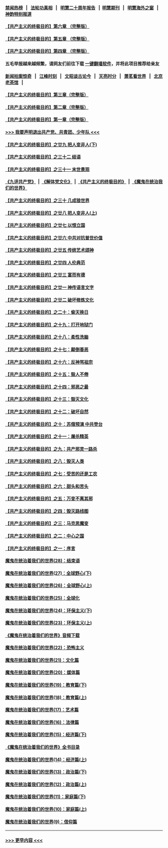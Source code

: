 #### [禁闻热榜](热点新闻.md?=0)  &nbsp;&nbsp;|&nbsp;&nbsp; [法轮功真相](https://github.com/gfw-breaker/truth/blob/master/README.md?=0) &nbsp;&nbsp;|&nbsp;&nbsp; [明慧二十周年报告](https://github.com/gfw-breaker/mh-reports/blob/master/README.md?=0) &nbsp;&nbsp;|&nbsp;&nbsp;[明慧期刊](https://github.com/gfw-breaker/mh-qikan) &nbsp;&nbsp;|&nbsp;&nbsp; [明慧海外之窗](https://github.com/gfw-breaker/mh-news/blob/master/README.md?=0) &nbsp;&nbsp;|&nbsp;&nbsp; [神韵特别报道](https://github.com/gfw-breaker/mh-news/blob/master/shenyun.md?=0)
#### [【共产主义的终极目的】第六章 （完整版）](../pages/nsc422/n11428913.md?t=03121231) 
#### [【共产主义的终极目的】第五章 （完整版）](../pages/nsc422/n11428912.md?t=03121231) 
#### [【共产主义的终极目的】第四章 （完整版）](../pages/nsc422/n11428907.md?t=03121231) 
#### 五毛举报越来越频繁，请网友们前往下载 [一键翻墙软件](https://github.com/gfw-breaker/ssr-accounts)，并将此项目推荐给亲友
#### [新闻拍案惊奇](https://github.com/gfw-breaker/banned-news/blob/master/pages/link4.md) &nbsp;&nbsp;|&nbsp;&nbsp; [江峰时刻](https://github.com/gfw-breaker/banned-news/blob/master/pages/link4.md) &nbsp;&nbsp;|&nbsp;&nbsp; [文昭谈古论今](https://github.com/gfw-breaker/banned-news/blob/master/pages/link4.md) &nbsp;&nbsp;|&nbsp;&nbsp; [天亮时分](https://github.com/gfw-breaker/banned-news/blob/master/pages/link4.md) &nbsp;&nbsp;|&nbsp;&nbsp; [萧茗看世界](https://github.com/gfw-breaker/banned-news/blob/master/pages/link4.md) &nbsp;&nbsp;|&nbsp;&nbsp; [北京老茶馆](https://github.com/gfw-breaker/banned-news/blob/master/pages/link4.md) &nbsp;&nbsp;|&nbsp;&nbsp; 
#### [【共产主义的终极目的】第三章（完整版）](../pages/nsc422/n11428848.md?t=03121231) 
#### [【共产主义的终极目的】第二章（完整版）](../pages/nsc422/n11428831.md?t=03121231) 
#### [【共产主义的终极目的】第一章（完整版）](../pages/nsc422/n11417651.md?t=03121231) 
#### [>>> 我要声明退出共产党、共青团、少年队 <<<](https://github.com/begood0513/goodnews/blob/master/quit/letter.md) 
#### [【共产主义的终极目的】之廿九 把人变非人(下)](../pages/nsc422/n11344140.md?t=03121231) 
#### [【共产主义的终极目的】之三十二 结语](../pages/nsc422/n11360535.md?t=03121231) 
#### [【共产主义的终极目的】之三十一 末世景观](../pages/nsc422/n11351129.md?t=03121231) 
#### [《九评共产党》](https://github.com/begood0513/9ping.md/blob/master/README.md) &nbsp;|&nbsp; [《解体党文化》](../../../../jtdwh.md/blob/master/README.md)  &nbsp;|&nbsp; [《共产主义的终极目的》](../../../../gczydzjmd.md/blob/master/README.md) &nbsp;|&nbsp; [《魔鬼在统治我们的世界》](../../../../mgztzwmdsj.md/blob/master/README.md) 
#### [【共产主义的终极目的】之三十 几成狼世界](../pages/nsc422/n11348280.md?t=03121231) 
#### [【共产主义的终极目的】之廿八 把人变非人(上)](../pages/nsc422/n11340492.md?t=03121231) 
#### [【共产主义的终极目的】之廿七 以恨立国](../pages/nsc422/n11336944.md?t=03121231) 
#### [【共产主义的终极目的】之廿六 中共对抗普世价值](../pages/nsc422/n11324785.md?t=03121231) 
#### [【共产主义的终极目的】之廿五 传统艺术颂神](../pages/nsc422/n11296396.md?t=03121231) 
#### [【共产主义的终极目的】之廿四 人伦典范](../pages/nsc422/n11296397.md?t=03121231) 
#### [【共产主义的终极目的】之廿三 富而有德](../pages/nsc422/n11283598.md?t=03121231) 
#### [【共产主义的终极目的】之廿一 神传语言文字](../pages/nsc422/n11263265.md?t=03121231) 
#### [【共产主义的终极目的】之廿二 破坏修炼文化](../pages/nsc422/n11245728.md?t=03121231) 
#### [【共产主义的终极目的】之二十：偷天换日](../pages/nsc422/n11238846.md?t=03121231) 
#### [【共产主义的终极目的】之十九：打开地狱门](../pages/nsc422/n11206376.md?t=03121231) 
#### [【共产主义的终极目的】之十八：柔性洗脑](../pages/nsc422/n11199994.md?t=03121231) 
#### [【共产主义的终极目的】之十七：颠倒善恶](../pages/nsc422/n11179782.md?t=03121231) 
#### [【共产主义的终极目的】之十六：反神骂祖宗](../pages/nsc422/n11166798.md?t=03121231) 
#### [【共产主义的终极目的】之十五：毁人不倦](../pages/nsc422/n11166792.md?t=03121231) 
#### [【共产主义的终极目的】之十四：邪恶之最](../pages/nsc422/n11150249.md?t=03121231) 
#### [【共产主义的终极目的】之十三：毁灭文化](../pages/nsc422/n11135227.md?t=03121231) 
#### [【共产主义的终极目的】之十二：破坏自然](../pages/nsc422/n11135214.md?t=03121231) 
#### [【共产主义的终极目的】之十：苏俄预演 中共登台](../pages/nsc422/n11118424.md?t=03121231) 
#### [【共产主义的终极目的】之十一：屠杀精英](../pages/nsc422/n11118442.md?t=03121231) 
#### [【共产主义的终极目的】之九：共产邪灵一路杀](../pages/nsc422/n11114139.md?t=03121231) 
#### [【共产主义的终极目的】之八：毁灭人类](../pages/nsc422/n11108503.md?t=03121231) 
#### [【共产主义的终极目的】之七：受苦的还是工农](../pages/nsc422/n11101809.md?t=03121231) 
#### [【共产主义的终极目的】之六：甜头和苦头](../pages/nsc422/n11096971.md?t=03121231) 
#### [【共产主义的终极目的】之五：万变不离其邪](../pages/nsc422/n11091285.md?t=03121231) 
#### [【共产主义的终极目的】之四：毁灭路线图](../pages/nsc422/n11086284.md?t=03121231) 
#### [【共产主义的终极目的】之三：马克思魔变](../pages/nsc422/n11061941.md?t=03121231) 
#### [【共产主义的终极目的】之二：中心之国](../pages/nsc422/n11047728.md?t=03121231) 
#### [【共产主义的终极目的】之一：序言](../pages/nsc422/n11086077.md?t=03121231) 
#### [魔鬼在统治着我们的世界(28)：结束语](../pages/nsc422/n10936246.md?t=03121231) 
#### [魔鬼在统治着我们的世界(27)：全球野心(下)](../pages/nsc422/n10928319.md?t=03121231) 
#### [魔鬼在统治着我们的世界(26)：全球野心(上)](../pages/nsc422/n10900318.md?t=03121231) 
#### [魔鬼在统治着我们的世界(25)：全球化](../pages/nsc422/n10788205.md?t=03121231) 
#### [魔鬼在统治着我们的世界(24)：环保主义(下)](../pages/nsc422/n10695307.md?t=03121231) 
#### [魔鬼在统治着我们的世界(23)：环保主义(上)](../pages/nsc422/n10688613.md?t=03121231) 
#### [《魔鬼在统治着我们的世界》音频下载](../pages/nsc422/n10635553.md?t=03121231) 
#### [魔鬼在统治着我们的世界(22)：恐怖主义](../pages/nsc422/n10614727.md?t=03121231) 
#### [魔鬼在统治着我们的世界(21)：文化篇](../pages/nsc422/n10597706.md?t=03121231) 
#### [魔鬼在统治着我们的世界(20)：媒体篇](../pages/nsc422/n10586579.md?t=03121231) 
#### [魔鬼在统治着我们的世界(19)：教育篇(下)](../pages/nsc422/n10564808.md?t=03121231) 
#### [魔鬼在统治着我们的世界(18)：教育篇(上)](../pages/nsc422/n10526970.md?t=03121231) 
#### [魔鬼在统治着我们的世界(17)：艺术篇](../pages/nsc422/n10499093.md?t=03121231) 
#### [魔鬼在统治着我们的世界(16)：法律篇](../pages/nsc422/n10485969.md?t=03121231) 
#### [魔鬼在统治着我们的世界(15)：经济篇(下)](../pages/nsc422/n10469975.md?t=03121231) 
#### [《魔鬼在统治着我们的世界》全书目录](../pages/nsc422/n10464261.md?t=03121231) 
#### [魔鬼在统治着我们的世界(14)：经济篇(上)](../pages/nsc422/n10457370.md?t=03121231) 
#### [魔鬼在统治着我们的世界(13)：政治篇(下)](../pages/nsc422/n10448270.md?t=03121231) 
#### [魔鬼在统治着我们的世界(12)：政治篇(上)](../pages/nsc422/n10444576.md?t=03121231) 
#### [魔鬼在统治着我们的世界(11)：家庭篇(下)](../pages/nsc422/n10440961.md?t=03121231) 
#### [魔鬼在统治着我们的世界(10)：家庭篇(上)](../pages/nsc422/n10435448.md?t=03121231) 
#### [魔鬼在统治着我们的世界(9)：信仰篇](../pages/nsc422/n10432159.md?t=03121231) 

----
#### [ >>> 更早内容 <<< ](../indexes/nsc422-earlier.md)
